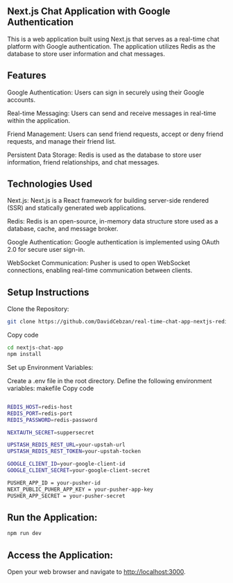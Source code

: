 ## Next.js Chat Application with Google Authentication

This is a web application built using Next.js that serves as a real-time chat platform with Google authentication. The application utilizes Redis as the database to store user information and chat messages.

## Features

Google Authentication: Users can sign in securely using their Google accounts.

Real-time Messaging: Users can send and receive messages in real-time within the application.

Friend Management: Users can send friend requests, accept or deny friend requests, and manage their friend list.

Persistent Data Storage: Redis is used as the database to store user information, friend relationships, and chat messages.

## Technologies Used

Next.js: Next.js is a React framework for building server-side rendered (SSR) and statically generated web applications.

Redis: Redis is an open-source, in-memory data structure store used as a database, cache, and message broker.

Google Authentication: Google authentication is implemented using OAuth 2.0 for secure user sign-in.

WebSocket Communication: Pusher is used to open WebSocket connections, enabling real-time communication between clients.

## Setup Instructions
Clone the Repository:

``` bash 
git clone https://github.com/DavidCebzan/real-time-chat-app-nextjs-redis.git
```

Copy code
``` bash
cd nextjs-chat-app
npm install
```
Set up Environment Variables:

Create a .env file in the root directory.
Define the following environment variables:
makefile
Copy code
``` bash

REDIS_HOST=redis-host
REDIS_PORT=redis-port
REDIS_PASSWORD=redis-password

NEXTAUTH_SECRET=suppersecret

UPSTASH_REDIS_REST_URL=your-upstah-url
UPSTASH_REDIS_REST_TOKEN=your-upstah-tocken

GOOGLE_CLIENT_ID=your-google-client-id
GOOGLE_CLIENT_SECRET=your-google-client-secret

PUSHER_APP_ID = your-pusher-id
NEXT_PUBLIC_PUHER_APP_KEY = your-pusher-app-key
PUSHER_APP_SECRET = your-pusher-secret
```

## Run the Application:
``` bash
npm run dev
```
## Access the Application:
Open your web browser and navigate to [http://localhost:3000](http://localhost:3000).

